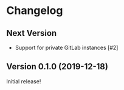 # Changelog

## Next Version

* Support for private GitLab instances [#2]


## Version 0.1.0 (2019-12-18)
Initial release!
